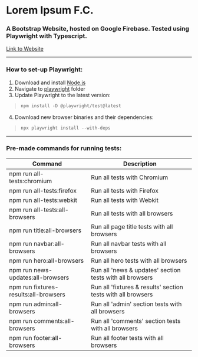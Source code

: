 # Lorem Ipsum F.C.

### A Bootstrap Website, hosted on Google Firebase. Tested using Playwright with Typescript.

[Link to Website](https://lorem-ipsum-fc.web.app)

****

### How to set-up Playwright:
1. Download and install [Node.js](https://nodejs.org/en)
2. Navigate to [playwright](https://github.com/jasonthorne/LoremIpsumFC/tree/main/playwright) folder
3. Update Playwright to the latest version:
>  ```diff
>  npm install -D @playwright/test@latest
>  ```
4. Download new browser binaries and their dependencies:
>  ```diff
>  npx playwright install --with-deps
>  ```

****

### Pre-made commands for running tests:
|  Command  | Description |         
| ---------- | -------- | 
| npm run all-tests:chromium | Run all tests with Chromium |
| npm run all-tests:firefox | Run all tests with Firefox |
| npm run all-tests:webkit | Run all tests with Webkit |
| npm run all-tests:all-browsers | Run all tests with all browsers |
| npm run title:all-browsers | Run all page title tests with all browsers |
| npm run navbar:all-browsers | Run all navbar tests with all browsers |
| npm run hero:all-browsers | Run all hero tests with all browsers |
| npm run news-updates:all-browsers | Run all 'news & updates' section tests with all browsers |
| npm run fixtures-results:all-browsers | Run all 'fixtures & results' section tests with all browsers |
| npm run admin:all-browsers | Run all 'admin' section tests with all browsers |
| npm run comments:all-browsers | Run all 'comments' section tests with all browsers |
| npm run footer:all-browsers | Run all footer tests with all browsers |
